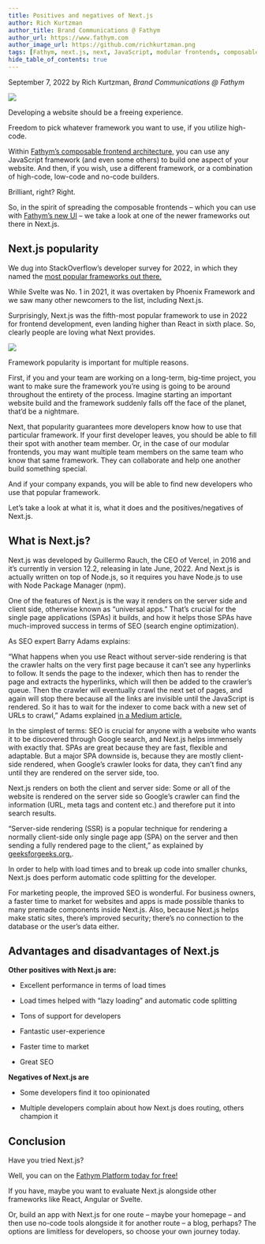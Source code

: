 ```yaml
---
title: Positives and negatives of Next.js
author: Rich Kurtzman
author_title: Brand Communications @ Fathym
author_url: https://www.fathym.com
author_image_url: https://github.com/richkurtzman.png
tags: [Fathym, next.js, next, JavaScript, modular frontends, composable frontends, web development]
hide_table_of_contents: true
---
```


September 7, 2022 by Rich Kurtzman, _Brand Communications @ Fathym_

![](https://www.fathym.com/img/nextjslogo.png)

Developing a website should be a freeing experience.  

Freedom to pick whatever framework you want to use, if you utilize high-code.  

Within [Fathym’s composable frontend architecture,](LINK) you can use any JavaScript framework (and even some others) to build one aspect of your website. And then, if you wish, use a different framework, or a combination of high-code, low-code and no-code builders.  

Brilliant, right? Right.  

So, in the spirit of spreading the composable frontends – which you can use with [Fathym’s new UI](https://www.fathym.com/blog/articles/2022/august/2022-08-08-introducing-fathyms-revamped-ui) – we take a look at one of the newer frameworks out there in Next.js.  

## Next.js popularity  

We dug into StackOverflow’s developer survey for 2022, in which they named the [most popular frameworks out there.](https://www.fathym.com/blog/articles/2022/july/2022-07-13-ranking-javascript-frameworks-by-popularity-2022) 

While Svelte was No. 1 in 2021, it was overtaken by Phoenix Framework and we saw many other newcomers to the list, including Next.js.  

Surprisingly, Next.js was the fifth-most popular framework to use in 2022 for frontend development, even landing higher than React in sixth place. So, clearly people are loving what Next provides.  

![](https://www.fathym.com/img/frameworksloved2022.png)

Framework popularity is important for multiple reasons. 

First, if you and your team are working on a long-term, big-time project, you want to make sure the framework you’re using is going to be around throughout the entirety of the process. Imagine starting an important website build and the framework suddenly falls off the face of the planet, that’d be a nightmare. 

Next, that popularity guarantees more developers know how to use that particular framework. If your first developer leaves, you should be able to fill their spot with another team member. Or, in the case of our modular frontends, you may want multiple team members on the same team who know that same framework. They can collaborate and help one another build something special. 

And if your company expands, you will be able to find new developers who use that popular framework. 

Let’s take a look at what it is, what it does and the positives/negatives of Next.js. 

## What is Next.js? 

Next.js was developed by Guillermo Rauch, the CEO of Vercel, in 2016 and it’s currently in version 12.2, releasing in late June, 2022. And Next.js is actually written on top of Node.js, so it requires you have Node.js to use with Node Package Manager (npm).  

One of the features of Next.js is the way it renders on the server side and client side, otherwise known as “universal apps.” That’s crucial for the single page applications (SPAs) it builds, and how it helps those SPAs have much-improved success in terms of SEO (search engine optimization).  

As SEO expert Barry Adams explains:  

“What happens when you use React without server-side rendering is that the crawler halts on the very first page because it can’t see any hyperlinks to follow. It sends the page to the indexer, which then has to render the page and extracts the hyperlinks, which will then be added to the crawler’s queue. Then the crawler will eventually crawl the next set of pages, and again will stop there because all the links are invisible until the JavaScript is rendered. So it has to wait for the indexer to come back with a new set of URLs to crawl,” Adams explained [in a Medium article.](https://medium.com/@badams/another-very-late-response-youre-confusing-googlebot-the-crawler-with-caffeine-google-s-b9ef24d81524) 

In the simplest of terms: SEO is crucial for anyone with a website who wants it to be discovered through Google search, and Next.js helps immensely with exactly that. SPAs are great because they are fast, flexible and adaptable. But a major SPA downside is, because they are mostly client-side rendered, when Google’s crawler looks for data, they can’t find any until they are rendered on the server side, too.  

Next.js renders on both the client and server side: Some or all of the website is rendered on the server side so Google’s crawler can find the information (URL, meta tags and content etc.) and therefore put it into search results.  

“Server-side rendering (SSR) is a popular technique for rendering a normally client-side only single page app (SPA) on the server and then sending a fully rendered page to the client,” as explained by [geeksforgeeks.org.](https://www.geeksforgeeks.org/node-js-server-side-rendering-ssr-using-ejs/#:~:text=js%20Server%20Side%20Rendering%20(SSR)%20using%20EJS,-View%20Discussion&text=Server%2Dside%20rendering%20(SSR),SPA%20can%20operate%20as%20normal.). 

In order to help with load times and to break up code into smaller chunks, Next.js does perform automatic code splitting for the developer.  

For marketing people, the improved SEO is wonderful. For business owners, a faster time to market for websites and apps is made possible thanks to many premade components inside Next.js. Also, because Next.js helps make static sites, there’s improved security; there’s no connection to the database or the user’s data either.  

## Advantages and disadvantages of Next.js 

**Other positives with Next.js are:**

- Excellent performance in terms of load times 

- Load times helped with “lazy loading” and automatic code splitting 

- Tons of support for developers 

- Fantastic user-experience 

- Faster time to market 

- Great SEO 

**Negatives of Next.js are**

- Some developers find it too opinionated 

- Multiple developers complain about how Next.js does routing, others champion it 

## Conclusion 

Have you tried Next.js?  

Well, you can on the [Fathym Platform today for free!](https://www.fathym.com/dashboard) 

If you have, maybe you want to evaluate Next.js alongside other frameworks like React, Angular or Svelte.  

Or, build an app with Next.js for one route – maybe your homepage – and then use no-code tools alongside it for another route – a blog, perhaps? The options are limitless for developers, so choose your own journey today.  